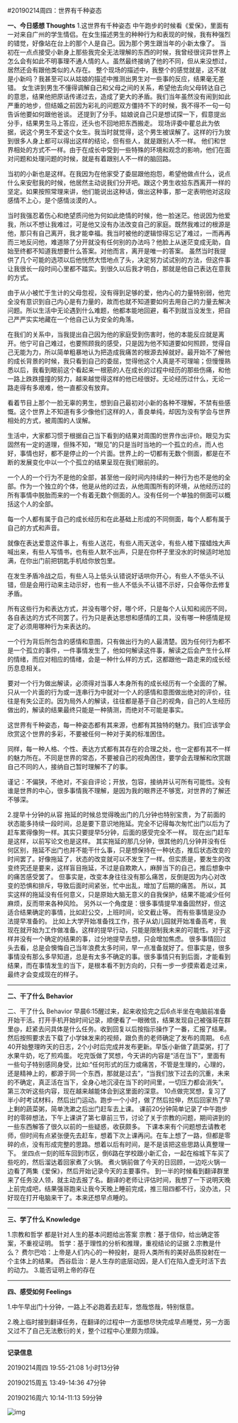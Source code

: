 #20190214周四：世界有千种姿态

**一、今日感想 Thoughts**
1.这世界有千种姿态
中午跑步的时候看《爱保》，里面有一对来自广州的学生情侣。在女生描述男生的种种行为和表现的时候，我有种强烈的错觉，好像站在台上的那个人是自己。因为那个男生跟当年的小新太像了。
当初在一点点接受小新身上那些我完全无法理解的东西的时候，我曾经很诧异世界上怎么会有如此不明事理不通人情的人。虽然最终接纳了他的不同，但从来没想过，居然还会有跟他类似的人存在。
整个现场的描述中，我整个的感觉就是，这不就是小新吗？我甚至可以从姑娘的描述中推测出男生对一些事的反应，结果毫无差错。
女生讲到男生不懂得调解自己和父母之间的关系，希望他去向父母转达自己的意思，结果他把原话传递过去，造成了更大的矛盾。我们当年虽然没有闹到如此严重的地步，但结婚之前因为彩礼的问题双方僵持不下的时候，我不得不一句一句告诉他要如何跟他爸谈。
还提到了分手。姑娘说自己只是想试探一下，假意提出分手，结果男生马上答应，还头也不回地把东西搬走。
现场评委中瞿总此为依据，说这个男生不爱这个女生。我当时就觉得，这个男生被误解了。这样的行为放到很多人身上都可以得出这样的结论，但有些人，就是跟别人不一样。
他们和世界相处的方式不一样。由于在成长中受到一些特殊的环境和观念的影响，他们在面对问题和处理问题的时候，就是有着跟别人不一样的脑回路。

当初的小新也是这样。在我因为在他家受了委屈跟他抱怨，希望他做点什么，说点什么来安慰我的时候，他居然主动说我们分开吧。跟这个男生收拾东西离开一样的坚定。如果按照常理来讲，他们能说出这种话，做出这种事，那一定表明他对这段感情不上心，是个感情淡漠的人。

当时我强忍着伤心和绝望质问他为何如此绝情的时候，他一脸迷茫。他说因为他爱我，所以不想让我难过，可是他又没有办法改变自己的家庭。既然我难过的根源是他，那只有自己离开，我才能幸福。我当时被他的逻辑惊得忘记了难过，一而再再而三地反问他，难道除了分开就没有任何别的办法吗？他脸上从迷茫变成无助，自始至终都不知道我想要什么答案。对他而言，离开是唯一的答案。
虽然当时我提供了几个可能的选项以后他恍然大悟地点了头，决定努力试试别的方法，但这件事让我很长一段时间心里都不踏实。到很久以后我才明白，那就是他自己表达在意我的方式。

由于从小被忙于生计的父母忽视，没有得到足够的爱，他内心的力量特别弱，他完全没有意识到自己内心是有力量的，故而也就不知道要如何去用自己的力量去解决问题。所以生活中无论遇到什么难题，他都本能地回避，看不到就当没发生，把自己严严实实地藏在一个他自己认为安全的角落。

在我们的关系中，当我提出自己因为他的家庭受到伤害时，他的本能反应就是离开。他宁可自己难过，也要照顾我的感受，只是因为他不知道要如何照顾，觉得自己无能为力，所以简单粗暴地认为把造成我痛苦的根源去掉就好。最开始不了解他的成长背景的时候，我只看到自己的委屈，觉得他这个人真是不可理喻；但慢慢熟悉以后，我看到眼前这个看起来一根筋的人在成长的过程中经历的那些伤痛，和他一路上跌跌撞撞的努力，越来越觉得这样的他已经很好。无论经历过什么，无论一路走得有多艰难，他一直都没有放弃。

看着节目上那个一脸无辜的男生，想到自己最初对小新的各种不理解，不禁有些感慨。这个世界上不知道有多少像他们这样的人，善良单纯，却因为没有学会与世界相处的方式，被周围的人误解。

生活中，大家都习惯于根据自己当下看到的结果对周围的世界作出评价。眼见为实固然有一定的道理，但殊不知，“眼见”的只是当时当地的一个孤立的点，而人也好，事情也好，都不是停止的一个片面。世界上的一切都有无数个侧面，都是在不断的发展变化中以一个个孤立的结果呈现在我们眼前的。

一个人的一个行为不是他的全部，甚至他一段时间内持续的一种行为也不是他的全部。作为一个独立的个体，他是从他的过去，从他周围所有的环境，从他经历过的所有事情中脱胎而来的一个有着无数个侧面的人。没有任何一个单独的侧面可以概括这个人的全部。

每一个人都有属于自己的成长经历和在此基础上形成的不同侧面，每个人都有属于自己的方式和声音。

就像在表达爱意这件事上，有些人送花，有些人雨天送伞，有些人楼下摆蜡烛大声喊出来，有些人写情书，也有些人默不出声，只是在你杯子里没水的时候适时地加满，在你出门前把钥匙手机给你放包里。

在发生矛盾冷战之后，有些人马上低头认错说好话哄你开心，有些人不低头不认错，但是会用行动来主动示好，也有一些人不低头不认错不示好，只会等你去修复矛盾。

所有这些行为和表达方式，并没有哪个好，哪个坏，只是每个人认知和阅历不同，各自表达的方式不同罢了。行为只是表达思想和感情的工具，没有哪一种感情是规定了必须用哪种行为来表达的。

一个行为背后所包含的感情和意图，只有做出行为的人最清楚。因为任何行为都不是一个孤立的事件，一件事情发生了，他如何解读这件事，解读之后会产生什么样的情绪，而应对相应的情绪，会是一种什么样的方式，这都跟他一路走来的成长经历息息相关。

要对一个行为做出解读，必须得对当事人本身所有的成长经历有一个全面的了解。只从一个片面的行为或一连串行为中就对一个人的感情和意图做出绝对的评价，往往是有失公正的。因为局外人的解读，往往都是基于自己的视角，自己的人生经历做出的，解读的结果最终只能是一种猜测，而绝对不可能是事实。

这世界有千种姿态，每一种姿态都有其来源，也都有其独特的魅力。我们应该学会欣赏这个世界的多彩，不要被任何一种对于美的标准困住。

同样，每一种人格、个性、表达方式都有其存在的合理之处，也一定都有其不一样的魅力所在。不同是世界的常态，不要被自己的视角困住，要学会去理解和欣赏跟自己不同的人，接纳自己暂时理解不了的事。

谨记：不偏狭，不绝对，不妄自评论；开放，包容，接纳并认可所有可能性。没有谁是世界的中心，很多事情我不理解，是因为我的眼界还不够宽，对世界的了解还不够深。

2.提早十分钟的从容
拖延的时候总觉得晚出门的几分钟也特别宝贵，为了前面的状态能多持续一段时间，总是要下意识地拖延。完全不记得每次匆忙出门以后为了赶车累得像狗一样。其实只要提早5分钟，后面的感受完全不一样。
现在出门赶车是这样，以前写论文也是这样。
其实拖延的那几分钟，很其他的几分钟并没有任何区别，拖延不出门也并不能干什么事，只是想保持在一种状态，推后状态改变的时间罢了。好像拖延了，状态的改变就可以不发生了一样。但实质是，要发生的改变终究还是要来，这样盲目拖延，不过是自欺欺人，麻醉当下的自己，推后想象中的痛苦感受罢了。
但事实是，改变本身往往没有那么痛苦，反倒是因为内心对改变的恐惧和排斥，导致后面时间紧张，忙中出乱，增加了后期的痛苦。
所以，其实这样的拖延没有任何意义，只是原始大脑无意义的自我保护，结果不能减少任何麻烦，反而带来各种风险。
另外以一个角度是：很多事情提早准备固然好，但这适合结果确定的事情，比如赶公交，上班时间，论文截止等。
而有些事情是没办法提早准备的。
比如上大学开始准备找工作，孩子从幼儿园就开始准备高考，我现在就开始为工作做准备。这样的提早行动，只能是限制我未来的可能性。对于这样并没有一个确定的结果的事，过分地提早去想，只会增加焦虑。
很多事情回过头去看，总是会懊悔自己当年浪费太多时间，早一点准备就好了。但事实是，很多事情没有那么多早知道，总是有太多不确定的事。很多事情只有到后面，才能看到结果，而在事情发生的当下，是根本看不到方向的，只有一步一步摸索着走过来，最终才会变成现在的样子。

***

**二、干了什么 Behavior**

二、干了什么 Behavior 
早晨6:15醒过来，起来收拾完之后6点半坐在电脑前准备开始干活。打开手机开始时间记录，顺便看了一眼微信，结果发现自己被强哥在群里@，赶紧去问具体是什么任务。收到回复以后按指示操作了一番，汇报了结果。然后按照要求去下载了小学妹发来的视频，跟负责的老师确定了发布的周期。
6点40开始整理昨天的日志，2个小时后完成并发布更新。早饭小新做了蔬菜粥，打了水果牛奶，吃了煎鸡蛋。
吃完饭做了冥想，今天讲的内容是“活在当下”，里面有一些句子特别感同身受，比如:“任何形式的压力或痛苦，不管是生理的，心理的，还是精神上的，都源于同一个东西，那就是过去”，“当我们放下过去的沉重，未来的不确定，真正活在当下，全身心地沉浸在当下的时间里，一切压力都会消失”。第三次听这些内容，现在越来越能体会到这里面的深意。
10点做完冥想，复习了半小时考试材料，然后出门运动。跑步一个小时，做了然后拉伸，然后回家热了早上剩的蔬菜粥，简单洗漱之后出门赶车去上课。
课前20分钟简单记录了中午跑步时的零碎想法，下午上课讲了第七章前三节，讨论了关于宗教的问题，期间讲到的一些东西解答了很久以前的一些疑惑，收获颇多。
下课本来有个问题想去请教老师，但时间有点紧张便先去赶车，想着下次上课再问。在车上想了一路，但都是零碎的点，没有形成完整的思路。想着以后有时间，是不是该把这些思路认真整理一下。
坐四点一刻的班车回到市区，倒6路在学校跟小新汇合，一起在榕城下车买了些吃的，然后溜达着回家煮了火锅。
煮火锅前做了今天的日回顾，一边吃火锅一边看了两集《爱保》，然后开始记录今天的主要事件。
到一半的时候看到翻译群里来了任务没人领，就主动去报了名。翻译的老师让评估时间，我想了一下说明天晚上前完成吧，结果强哥跑来让我今天晚上睡前完成，推三阻四都不行，没办法，只好现在打开电脑来干了。本来还想早点睡的。

***

**三、学了什么 Knowledge**

1.宗教和哲学
都是针对人生的基本问题给出答案
宗教：基于信仰，给出确定答案，不重视证明。
哲学：基于理性的分析和推理，重视结论的证据
2.宗教是什么？
费尔巴哈：上帝是人们内心的一种投射，是将人类所有的美好品质投射在一个主体上的结果。
西谷启治：是人生存的底层动因，是人们在陷入虚无时活下去的动力。
3.能否证明上帝的存在

***

**四、感受如何 Feelings**

1.中午早出门十分钟，一路上不必跑着去赶车，悠哉悠哉，特别惬意。

2.晚上临时接到翻译任务，在翻译的过程中一方面想尽快完成早点睡觉，另一方面又过不了自己无法敷衍的关，整个过程中心里颇为烦躁。

***

**记录信息**

20190214周四   19:55-21:08    1小时13分钟

20190215周五   13:49-14:36    47分钟

20190216周六   10:14-11:13    59分钟

![img](https://emilyjournalhome.files.wordpress.com/2019/02/img_8281.jpg)